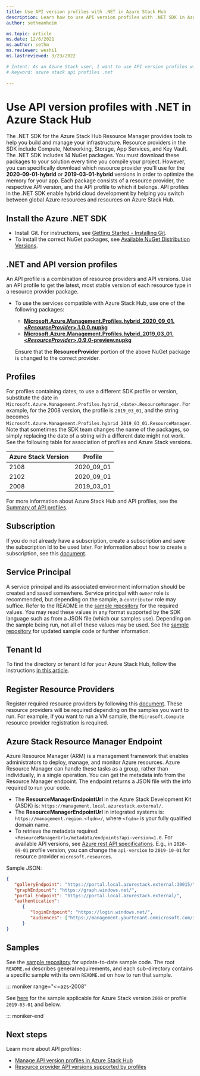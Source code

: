 ```yaml
---
title: Use API version profiles with .NET in Azure Stack Hub 
description: Learn how to use API version profiles with .NET SDK in Azure Stack Hub.
author: sethmanheim

ms.topic: article
ms.date: 12/6/2021
ms.author: sethm
ms.reviewer: weshi1
ms.lastreviewed: 3/23/2022

# Intent: As an Azure Stack user, I want to use API version profiles with .NET SDK in Azure Stack so I can benefit from the use of profiles
# Keyword: azure stack api profiles .net

---
```



# Use API version profiles with .NET in Azure Stack Hub

The .NET SDK for the Azure Stack Hub Resource Manager provides tools to help you build and manage your infrastructure. Resource providers in the SDK include Compute, Networking, Storage, App Services, and Key Vault. The .NET SDK includes 14 NuGet packages. You must download these packages to your solution every time you compile your project. However, you can specifically download which resource provider you'll use for the **2020-09-01-hybrid** or **2019-03-01-hybrid** versions in order to optimize the memory for your app. Each package consists of a resource provider, the respective API version, and the API profile to which it belongs. API profiles in the .NET SDK enable hybrid cloud development by helping you switch between global Azure resources and resources on Azure Stack Hub.

## Install the Azure .NET SDK

- Install Git. For instructions, see [Getting Started - Installing Git](https://git-scm.com/download).
- To install the correct NuGet packages, see [Available NuGet Distribution Versions](https://www.nuget.org/downloads).

## .NET and API version profiles

An API profile is a combination of resource providers and API versions. Use an API profile to get the latest, most stable version of each resource type in a resource provider package.

- To use the services compatible with Azure Stack Hub, use one of the following packages:
  - **[Microsoft.Azure.Management.Profiles.hybrid\_2020\_09\_01.<*ResourceProvider*>.1.0.0.nupkg](https://www.nuget.org/packages?q=Microsoft.Azure.Management.Profiles.hybrid_2020_09_01)**
  - **[Microsoft.Azure.Management.Profiles.hybrid\_2019\_03\_01.<*ResourceProvider*>.0.9.0-preview.nupkg](https://www.nuget.org/packages?q=Microsoft.Azure.Management.Profiles.hybrid_2019_03_01)**

  Ensure that the **ResourceProvider** portion of the above NuGet package is changed to the correct provider.

## Profiles

For profiles containing dates, to use a different SDK profile or version, substitute the date in `Microsoft.Azure.Management.Profiles.hybrid_<date>.ResourceManager`. For example, for the 2008 version, the profile is `2019_03_01`, and the string becomes `Microsoft.Azure.Management.Profiles.hybrid_2019_03_01.ResourceManager`. Note that sometimes the SDK team changes the name of the packages, so simply replacing the date of a string with a different date might not work. See the following table for association of profiles and Azure Stack versions.

| Azure Stack Version | Profile |
|---------------------|---------|
|2108|2020_09_01|
|2102|2020_09_01|
|2008|2019_03_01|

For more information about Azure Stack Hub and API profiles, see the [Summary of API profiles](azure-stack-version-profiles.md).

## Subscription

If you do not already have a subscription, create a subscription and save the subscription Id to be used later. For information about how to create a subscription, see this [document](../operator/azure-stack-subscribe-plan-provision-vm.md).

## Service Principal

A service principal and its associated environment information should be created and saved somewhere. Service principal with `owner` role is recommended, but depending on the sample, a `contributor` role may suffice. Refer to the README in the [sample repository](https://github.com/Azure-Samples/Hybrid-CSharp-Samples) for the required values. You may read these values in any format supported by the SDK language such as from a JSON file (which our samples use). Depending on the sample being run, not all of these values may be used. See the [sample repository](https://github.com/Azure-Samples/Hybrid-CSharp-Samples) for updated sample code or further information.

## Tenant Id

To find the directory or tenant Id for your Azure Stack Hub, follow the instructions [in this article](./authenticate-azure-stack-hub.md#get-the-tenant-id).

## Register Resource Providers

Register required resource providers by following this [document](/azure/azure-resource-manager/management/resource-providers-and-types). These resource providers will be required depending on the samples you want to run. For example, if you want to run a VM sample, the `Microsoft.Compute` resource provider registration is required.

## Azure Stack Resource Manager Endpoint

Azure Resource Manager (ARM) is a management framework that enables administrators to deploy, manage, and monitor Azure resources. Azure Resource Manager can handle these tasks as a group, rather than individually, in a single operation. You can get the metadata info from the Resource Manager endpoint. The endpoint returns a JSON file with the info required to run your code.

- The **ResourceManagerEndpointUrl** in the Azure Stack Development Kit (ASDK) is: `https://management.local.azurestack.external/`.
- The **ResourceManagerEndpointUrl** in integrated systems is: `https://management.region.<fqdn>/`, where `<fqdn>` is your fully qualified domain name.
- To retrieve the metadata required: `<ResourceManagerUrl>/metadata/endpoints?api-version=1.0`.
For available API versions, see [Azure rest API specifications](https://github.com/Azure/azure-rest-api-specs/tree/main/profile). E.g., in `2020-09-01` profile version, you can change the `api-version` to `2019-10-01` for resource provider `microsoft.resources`.

Sample JSON:
```json
{
   "galleryEndpoint": "https://portal.local.azurestack.external:30015/",
   "graphEndpoint": "https://graph.windows.net/",
   "portal Endpoint": "https://portal.local.azurestack.external/",
   "authentication": 
      {
         "loginEndpoint": "https://login.windows.net/",
         "audiences": ["https://management.yourtenant.onmicrosoft.com/3cc5febd-e4b7-4a85-a2ed-1d730e2f5928"]
      }
}
```

## Samples

See the [sample repository](https://github.com/Azure-Samples/Hybrid-CSharp-Samples) for update-to-date sample code. The root `README.md` describes general requirements, and each sub-directory contains a specific sample with its own `README.md` on how to run that sample.

::: moniker range="<=azs-2008"

See [here](https://github.com/Azure-Samples/Hybrid-CSharp-Samples/tree/8958588381b80e7d0d62ec4d4c2bb3286802c2a5) for the sample applicable for Azure Stack version `2008` or profile `2019-03-01` and below.

::: moniker-end

## Next steps

Learn more about API profiles:
- [Manage API version profiles in Azure Stack Hub](azure-stack-version-profiles.md)
- [Resource provider API versions supported by profiles](azure-stack-profiles-azure-resource-manager-versions.md)
